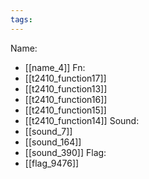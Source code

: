 ```yaml
---
tags:
---
```

Name:
- [[name_4]]
Fn:
- [[t2410_function17]]
- [[t2410_function13]]
- [[t2410_function16]]
- [[t2410_function15]]
- [[t2410_function14]]
Sound:
- [[sound_7]]
- [[sound_164]]
- [[sound_390]]
Flag:
- [[flag_9476]]

